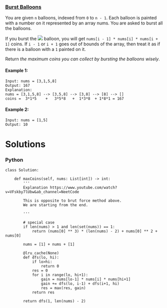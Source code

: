### [Burst Balloons](https://leetcode.com/problems/burst-balloons/) <br>

You are given `n` balloons, indexed from `0` to `n - 1`. Each balloon is painted with a number on it represented by an array nums. You are asked to burst all the balloons.

If you burst the <img src="https://render.githubusercontent.com/render/math?math=t^{th}"> balloon, you will get `nums[i - 1] * nums[i] * nums[i + 1]` coins. If `i - 1` or `i + 1` goes out of bounds of the array, then treat it as if there is a balloon with a `1` painted on it.

Return *the maximum coins you can collect by bursting the balloons wisely*.



#### Example 1:
```
Input: nums = [3,1,5,8]
Output: 167
Explanation:
nums = [3,1,5,8] --> [3,5,8] --> [3,8] --> [8] --> []
coins =  3*1*5    +   3*5*8   +  1*3*8  + 1*8*1 = 167

```

#### Example 2:
```
Input: nums = [1,5]
Output: 10

```



# Solutions

### Python
```
class Solution:

    def maxCoins(self, nums: List[int]) -> int:
        '''
        Explanation https://www.youtube.com/watch?v=VFskby7lUbw&ab_channel=NeetCode
        
        This is opposite to brut force method above.
        We are starting from the end.
        
        '''
        
        # special case
        if len(nums) > 1 and len(set(nums)) == 1:
            return (nums[0] ** 3) * (len(nums) - 2) + nums[0] ** 2 + nums[0]

        nums = [1] + nums + [1]
        
        @lru_cache(None)
        def dfs(lo, hi):
            if lo>hi:
                return 0
            res = 0
            for i in range(lo, hi+1):
                gain = nums[lo-1] * nums[i] * nums[hi+1]
                gain += dfs(lo, i-1) + dfs(i+1, hi)
                res = max(res, gain)
            return res
        
        return dfs(1, len(nums) - 2)        

```
